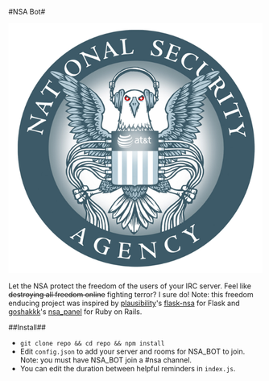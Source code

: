 #NSA Bot#

![NSA Eagle](/img/nsa-eagle.png)

Let the NSA protect the freedom of the users of your IRC server.
Feel like ~~destroying all freedom online~~ fighting terror? I sure do!
Note: this freedom enducing project was inspired by
[plausibility](https://github.com/plausibility)'s
[flask-nsa](https://github.com/plausibility/flask-nsa) for Flask and
[goshakkk](https://github.com/goshakkk)'s
[nsa_panel](https://github.com/goshakkk/nsa_panel) for Ruby on Rails.

##Install##
* `git clone repo && cd repo && npm install`
* Edit `config.json` to add your server and rooms for NSA_BOT to join. Note:
you must have NSA_BOT join a #nsa channel.
* You can edit the duration between helpful reminders in `index.js`.

